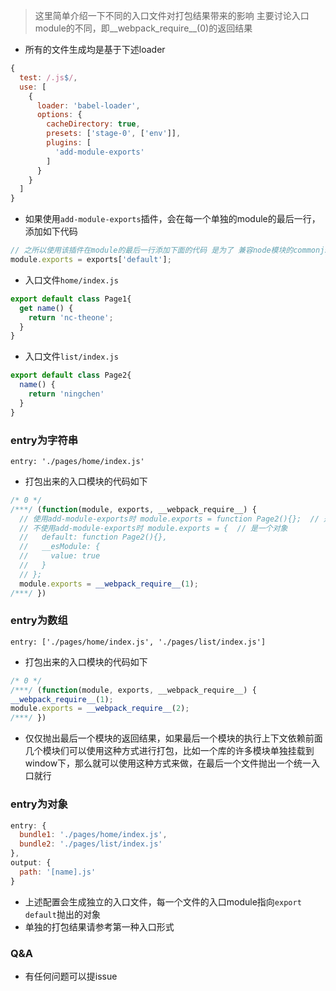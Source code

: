 
> 这里简单介绍一下不同的入口文件对打包结果带来的影响
> 主要讨论入口module的不同，即__webpack_require__(0)的返回结果

- 所有的文件生成均是基于下述loader

```javascript
{
  test: /.js$/,
  use: [
    {
      loader: 'babel-loader',
      options: {
        cacheDirectory: true,
        presets: ['stage-0', ['env']],
        plugins: [
          'add-module-exports'
        ]
      }
    }
  ]
}
```

- 如果使用`add-module-exports`插件，会在每一个单独的module的最后一行，添加如下代码

```javascript
// 之所以使用该插件在module的最后一行添加下面的代码 是为了 兼容node模块的commonjs规范
module.exports = exports['default'];
```

- 入口文件`home/index.js`

```jsx
export default class Page1{
  get name() {
    return 'nc-theone';
  }
}
```

- 入口文件`list/index.js`

```jsx
export default class Page2{
  name() {
    return 'ningchen'
  }
}
```

### entry为字符串

```
entry: './pages/home/index.js'
```

- 打包出来的入口模块的代码如下

```javascript
/* 0 */
/***/ (function(module, exports, __webpack_require__) {
  // 使用add-module-exports时 module.exports = function Page2(){};  // 是一个函数
  // 不使用add-module-exports时 module.exports = {  // 是一个对象
  //   default: function Page2(){},
  //   __esModule: {
  //     value: true
  //   }
  // };
  module.exports = __webpack_require__(1);
/***/ })
```


### entry为数组

```
entry: ['./pages/home/index.js', './pages/list/index.js']
```

- 打包出来的入口模块的代码如下

```javascript
/* 0 */
/***/ (function(module, exports, __webpack_require__) {
__webpack_require__(1);
module.exports = __webpack_require__(2);
/***/ })
```
- 仅仅抛出最后一个模块的返回结果，如果最后一个模块的执行上下文依赖前面几个模块们可以使用这种方式进行打包，比如一个库的许多模块单独挂载到window下，那么就可以使用这种方式来做，在最后一个文件抛出一个统一入口就行

### entry为对象

```javascript
entry: {
  bundle1: './pages/home/index.js',
  bundle2: './pages/list/index.js'
},
output: {
  path: '[name].js'
}
```

- 上述配置会生成独立的入口文件，每一个文件的入口module指向`export default`抛出的对象
- 单独的打包结果请参考第一种入口形式

### Q&A

- 有任何问题可以提issue
